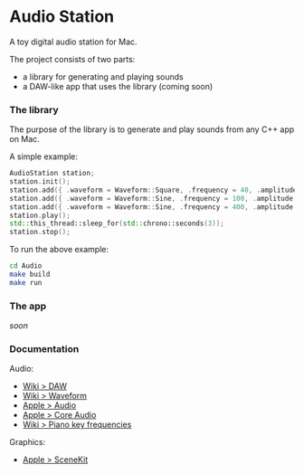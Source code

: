 # Audio Station

A toy digital audio station for Mac.

The project consists of two parts:
- a library for generating and playing sounds
- a DAW-like app that uses the library (coming soon)


### The library

The purpose of the library is to generate and play sounds from any C++ app on Mac.

A simple example:
```cpp
AudioStation station;
station.init();
station.add({ .waveform = Waveform::Square, .frequency = 40, .amplitude = 0.1 });
station.add({ .waveform = Waveform::Sine, .frequency = 100, .amplitude = 0.5 });
station.add({ .waveform = Waveform::Sine, .frequency = 400, .amplitude = 0.2 });
station.play();
std::this_thread::sleep_for(std::chrono::seconds(3));
station.stop();
```

To run the above example:
```bash
cd Audio
make build
make run
```


### The app

_soon_


### Documentation

Audio:
- [Wiki > DAW](https://en.wikipedia.org/wiki/Digital_audio_workstation)
- [Wiki > Waveform](https://en.wikipedia.org/wiki/Waveform)
- [Apple > Audio](https://developer.apple.com/audio/)
- [Apple > Core Audio](https://developer.apple.com/library/archive/documentation/MusicAudio/Conceptual/CoreAudioOverview)
- [Wiki > Piano key frequencies](https://en.wikipedia.org/wiki/Piano_key_frequencies)

Graphics:
- [Apple > SceneKit](https://developer.apple.com/documentation/scenekit)
